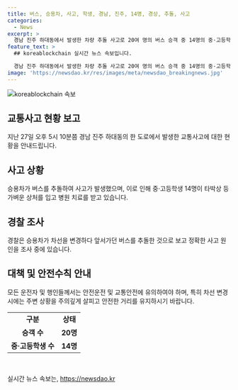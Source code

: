 ```yaml
---
title: 버스, 승용차, 사고, 학생, 경남, 진주, 14명, 경상, 추돌, 사고
categories:
  - News
excerpt: >
  경남 진주 하대동에서 발생한 차량 추돌 사고로 20여 명의 버스 승객 중 14명의 중·고등학생이 가벼운 상처를 입었습니다. 경찰은 승용차의 차선 변경으로 인한 추돌을 조사 중입니다. 사고 원인에 대한 자세한 내용은 조사가 진행되는 중입니다.
feature_text: >
  ## koreablockchain 실시간 뉴스 속보입니다.

  경남 진주 하대동에서 발생한 차량 추돌 사고로 20여 명의 버스 승객 중 14명의 중·고등학생이 가벼운 상처를 입었습니다. 경찰은 승용차의 차선 변경으로 인한 추돌을 조사 중입니다. 사고 원인에 대한 자세한 내용은 조사가 진행되는 중입니다.
image: 'https://newsdao.kr/res/images/meta/newsdao_breakingnews.jpg'
---
```


<p><img src="https://newsdao.kr/res/images/meta/newsdao_breakingnews.jpg" alt="koreablockchain 속보" /></p>

<h2 data-ke-size="size26">교통사고 현황 보고</h2>

<p data-ke-size="size16">지난 27일 오후 5시 10분쯤 경남 진주 하대동의 한 도로에서 발생한 교통사고에 대한 현황을 안내드립니다.</p>

<h2 data-ke-size="size26">사고 상황</h2>

<p data-ke-size="size16">승용차가 버스를 추돌하여 사고가 발생했으며, 이로 인해 중·고등학생 14명이 타박상 등 가벼운 상처를 입고 병원 치료를 받고 있습니다.</p>

<h2 data-ke-size="size26">경찰 조사</h2>

<p data-ke-size="size16">경찰은 승용차가 차선을 변경하다 앞서가던 버스를 추돌한 것으로 보고 정확한 사고 원인을 조사 중에 있습니다.</p>

<h2 data-ke-size="size26">대책 및 안전수칙 안내</h2>

<p data-ke-size="size16">모든 운전자 및 행인들께서는 안전운전 및 교통안전에 유의하여야 하며, 특히 차선 변경 시에는 주변 상황을 주의깊게 살피고 안전한 거리를 유지하시기 바랍니다.</p>

<table>
    <tr>
        <td style="text-align: center; height: 17px;"><b>구분</b></td>
        <td style="text-align: center; height: 17px;"><b>상태</b></td>
    </tr>
    <tr>
        <td style="text-align: center; height: 17px;"><b>승객 수</b></td>
        <td style="text-align: center; height: 17px;"><b>20명</b></td>
    </tr>
    <tr>
        <td style="text-align: center; height: 17px;"><b>중·고등학생 수</b></td>
        <td style="text-align: center; height: 17px;"><b>14명</b></td>
    </tr>
</table>

<p data-ke-size="size16">&nbsp;</p>
실시간 뉴스 속보는, <a href="https://newsdao.kr" rel="dofollow">https://newsdao.kr</a>


